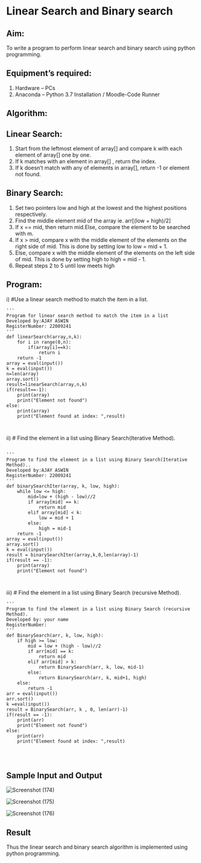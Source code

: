 # Linear Search and Binary search
## Aim:
To write a program to perform linear search and binary search using python programming.
## Equipment’s required:
1.	Hardware – PCs
2.	Anaconda – Python 3.7 Installation / Moodle-Code Runner
## Algorithm:
## Linear Search:
1.	Start from the leftmost element of array[] and compare k with each element of array[] one by one.
2.	If k matches with an element in array[] , return the index.
3.	If k doesn’t match with any of elements in array[], return -1 or element not found.
## Binary Search:
1.	Set two pointers low and high at the lowest and the highest positions respectively.
2.	Find the middle element mid of the array ie. arr[(low + high)/2]
3.	If x == mid, then return mid.Else, compare the element to be searched with m.
4.	If x > mid, compare x with the middle element of the elements on the right side of mid. This is done by setting low to low = mid + 1.
5.	Else, compare x with the middle element of the elements on the left side of mid. This is done by setting high to high = mid - 1.
6.	Repeat steps 2 to 5 until low meets high
## Program:
i)	#Use a linear search method to match the item in a list.
```
''' 
Program for linear search method to match the item in a list
Developed by:AJAY ASWIN
RegisterNumber: 22009241
'''
def linearSearch(array,n,k):
    for i in range(0,n):
        if(array[i]==k):
            return i
    return -1
array = eval(input())
k = eval(input())
n=len(array)
array.sort()
result=linearSearch(array,n,k)
if(result==-1):
    print(array)
    print("Element not found")
else:
    print(array)
    print("Element found at index: ",result)
    


```
ii)	# Find the element in a list using Binary Search(Iterative Method).
```

''' 
Program to find the element in a list using Binary Search(Iterative Method)..
Developed by:AJAY ASWIN
RegisterNumber: 22009241
'''
def binarySearchIter(array, k, low, high):
    while low <= high:
        mid=low + (high - low)//2
        if array[mid] == k:
            return mid 
        elif array[mid] < k:
            low = mid + 1
        else:
            high = mid-1
    return -1
array = eval(input())
array.sort()
k = eval(input()) 
result = binarySearchIter(array,k,0,len(array)-1)
if(result == -1):
    print(array)
    print("Element not found")



```
iii)	# Find the element in a list using Binary Search (recursive Method).
```
''' 
Program to find the element in a list using Binary Search (recursive Method).
Developed by: your name
RegisterNumber: 
'''
def BinarySearch(arr, k, low, high):
    if high >= low:
        mid = low + (high - low)//2
        if arr[mid] == k:
            return mid 
        elif arr[mid] > k:
            return BinarySearch(arr, k, low, mid-1)
        else:
            return BinarySearch(arr, k, mid+1, high) 
    else:
        return -1
arr = eval(input())
arr.sort()
k =eval(input()) 
result = BinarySearch(arr, k , 0, len(arr)-1)
if(result == -1):
    print(arr)
    print("Element not found")
else:
    print(arr)
    print("Element found at index: ",result)




```
## Sample Input and Output

![Screenshot (174)](https://user-images.githubusercontent.com/118679692/214773231-b50495d6-88b0-48b7-8fe8-37bb826d96c3.png)


![Screenshot (175)](https://user-images.githubusercontent.com/118679692/214772991-8c9508e3-8428-4027-b516-ff47c93c5c16.png)

![Screenshot (176)](https://user-images.githubusercontent.com/118679692/214772997-ed6f2fb7-bf02-4927-aeb6-34d02edee863.png)



## Result
Thus the linear search and binary search algorithm is implemented using python programming.
